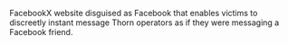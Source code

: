 FacebookX website disguised as Facebook that enables victims to discreetly instant message Thorn operators as if they were messaging a Facebook friend.
